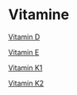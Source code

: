 # Vitamine

[Vitamin D](Vitamin%20D.md)

[Vitamin E](Vitamin%20E.md)

[Vitamin K1](Vitamin%20K1.md)

[Vitamin K2](Vitamin%20K2.md)